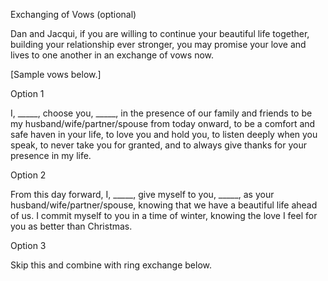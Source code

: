 Exchanging of Vows (optional)

Dan and Jacqui, if you are willing to continue your beautiful life together, building your relationship ever stronger, you may promise your love and lives to one another in an exchange of vows now.

[Sample vows below.]

Option 1

I, _____, choose you, _____, in the presence of our family and friends to be my husband/wife/partner/spouse from today onward, to be a comfort and safe haven in your life, to love you and hold you, to listen deeply when you speak, to never take you for granted, and to always give thanks for your presence in my life.

Option 2

From this day forward, I, _____, give myself to you, _____, as your husband/wife/partner/spouse, knowing that we have a beautiful life ahead of us. I commit myself to you in a time of winter, knowing the love I feel for you as better than Christmas.

Option 3

Skip this and combine with ring exchange below.